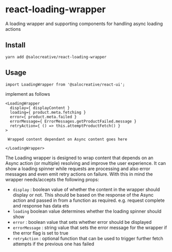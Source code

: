 # react-loading-wrapper

A loading wrapper and supporting components for handling async loading actions

## Install

```
yarn add @salocreative/react-loading-wrapper
```

## Usage

```
import LoadingWrapper from '@salocreative/react-ui';
```

implement as follows

```
<LoadingWrapper
  display={ displayContent }
  loading={ product.meta.fetching }
  error={ product.meta.failed }
  errorMessage={ ErrorMessages.getProductFailed.message }
  retryAction={ () => this.attemptProductFetch() }
>

 Wrapped content dependant on Async content goes here

</LoadingWrapper>
```

The Loading wrapper is designed to wrap content that depends on an Async action (or multiple) resolving and improve the user experience. It can show a loading spinner while requests are processing and also error messages and even emit retry actions on failure. With this in mind the wrapper needs/accepts the following props:

- `display` : boolean value of whether the content in the wrapper should display or not. This should be based on the response of the Async action and passed in from a function as required. e.g. request complete and response has data ets
- `loading` boolean value determines whether the loading spinner should show
- `error` : boolean value that sets whether error should be displayed
- `errorMessage` : string value that sets the error message for the wrapper if the error flag is set to true
- `retryAction` : optional function that can be used to trigger further fetch attempts if the previous one has failed